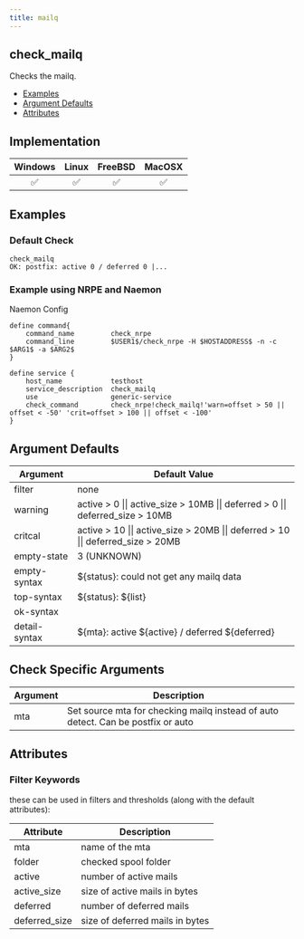 ```yaml
---
title: mailq
---
```


## check_mailq

Checks the mailq.

- [Examples](#examples)
- [Argument Defaults](#argument-defaults)
- [Attributes](#attributes)

## Implementation

| Windows            | Linux              | FreeBSD            | MacOSX             |
|:------------------:|:------------------:|:------------------:|:------------------:|
| :white_check_mark: | :white_check_mark: | :white_check_mark: | :white_check_mark: |

## Examples

### Default Check

    check_mailq
    OK: postfix: active 0 / deferred 0 |...

### Example using NRPE and Naemon

Naemon Config

    define command{
        command_name         check_nrpe
        command_line         $USER1$/check_nrpe -H $HOSTADDRESS$ -n -c $ARG1$ -a $ARG2$
    }

    define service {
        host_name            testhost
        service_description  check_mailq
        use                  generic-service
        check_command        check_nrpe!check_mailq!'warn=offset > 50 || offset < -50' 'crit=offset > 100 || offset < -100'
    }

## Argument Defaults

| Argument      | Default Value                                                                    |
| ------------- | -------------------------------------------------------------------------------- |
| filter        | none                                                                             |
| warning       | active > 0 \|\| active_size > 10MB \|\| deferred > 0 \|\| deferred_size > 10MB   |
| critcal       | active > 10 \|\| active_size > 20MB \|\| deferred > 10 \|\| deferred_size > 20MB |
| empty-state   | 3 (UNKNOWN)                                                                      |
| empty-syntax  | \${status}: could not get any mailq data                                         |
| top-syntax    | \${status}: \${list}                                                             |
| ok-syntax     |                                                                                  |
| detail-syntax | \${mta}: active \${active} / deferred \${deferred}                               |

## Check Specific Arguments

| Argument | Description                                                                      |
| -------- | -------------------------------------------------------------------------------- |
| mta      | Set source mta for checking mailq instead of auto detect. Can be postfix or auto |

## Attributes

### Filter Keywords

these can be used in filters and thresholds (along with the default attributes):

| Attribute     | Description                     |
| ------------- | ------------------------------- |
| mta           | name of the mta                 |
| folder        | checked spool folder            |
| active        | number of active mails          |
| active_size   | size of active mails in bytes   |
| deferred      | number of deferred mails        |
| deferred_size | size of deferred mails in bytes |
